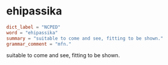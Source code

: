 # ehipassika

``` toml
dict_label = "NCPED"
word = "ehipassika"
summary = "suitable to come and see, fitting to be shown."
grammar_comment = "mfn."
```

suitable to come and see, fitting to be shown.


